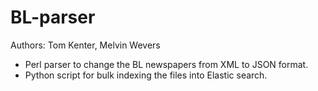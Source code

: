 # BL-parser
Authors: Tom Kenter, Melvin Wevers


* Perl parser to change the BL newspapers from XML to JSON format. 
* Python script for bulk indexing the files into Elastic search.
